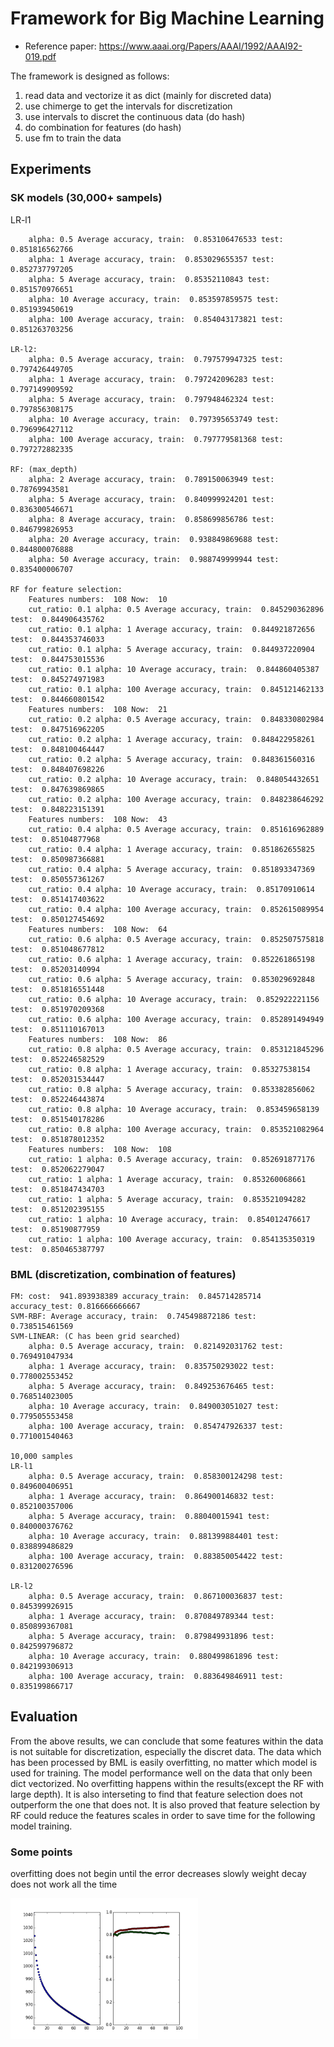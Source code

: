 # Framework for Big Machine Learning
- Reference paper: https://www.aaai.org/Papers/AAAI/1992/AAAI92-019.pdf

The framework is designed as follows:
1. read data and vectorize it as dict (mainly for discreted data)
2. use chimerge to get the intervals for discretization
3. use intervals to discret the continuous data (do hash)
4. do combination for features (do hash)
5. use fm to train the data

## Experiments
### SK models (30,000+ sampels)
LR-l1
```
    alpha: 0.5 Average accuracy, train:  0.853106476533 test:  0.851816562766
    alpha: 1 Average accuracy, train:  0.853029655357 test:  0.852737797205
    alpha: 5 Average accuracy, train:  0.85352110843 test:  0.851570976651
    alpha: 10 Average accuracy, train:  0.853597859575 test:  0.851939450619
    alpha: 100 Average accuracy, train:  0.854043173821 test:  0.851263703256

LR-l2:
    alpha: 0.5 Average accuracy, train:  0.797579947325 test:  0.797426449705
    alpha: 1 Average accuracy, train:  0.797242096283 test:  0.797149909592
    alpha: 5 Average accuracy, train:  0.797948462324 test:  0.797856308175
    alpha: 10 Average accuracy, train:  0.797395653749 test:  0.796996427112
    alpha: 100 Average accuracy, train:  0.797779581368 test:  0.797272882335

RF: (max_depth)
    alpha: 2 Average accuracy, train:  0.789150063949 test:  0.78769943581
    alpha: 5 Average accuracy, train:  0.840999924201 test:  0.836300546671
    alpha: 8 Average accuracy, train:  0.858699856786 test:  0.846799826953
    alpha: 20 Average accuracy, train:  0.938849869688 test:  0.844800076888
    alpha: 50 Average accuracy, train:  0.988749999944 test:  0.835400006707

RF for feature selection:
    Features numbers:  108 Now:  10
    cut_ratio: 0.1 alpha: 0.5 Average accuracy, train:  0.845290362896 test:  0.844906435762
    cut_ratio: 0.1 alpha: 1 Average accuracy, train:  0.844921872656 test:  0.844353746033
    cut_ratio: 0.1 alpha: 5 Average accuracy, train:  0.844937220904 test:  0.844753015536
    cut_ratio: 0.1 alpha: 10 Average accuracy, train:  0.844860405387 test:  0.845274971983
    cut_ratio: 0.1 alpha: 100 Average accuracy, train:  0.845121462133 test:  0.844660801542
    Features numbers:  108 Now:  21
    cut_ratio: 0.2 alpha: 0.5 Average accuracy, train:  0.848330802984 test:  0.847516962205
    cut_ratio: 0.2 alpha: 1 Average accuracy, train:  0.848422958261 test:  0.848100464447
    cut_ratio: 0.2 alpha: 5 Average accuracy, train:  0.848361560316 test:  0.848407698226
    cut_ratio: 0.2 alpha: 10 Average accuracy, train:  0.848054432651 test:  0.847639869865
    cut_ratio: 0.2 alpha: 100 Average accuracy, train:  0.848238646292 test:  0.848223151391
    Features numbers:  108 Now:  43
    cut_ratio: 0.4 alpha: 0.5 Average accuracy, train:  0.851616962889 test:  0.85104877968
    cut_ratio: 0.4 alpha: 1 Average accuracy, train:  0.851862655825 test:  0.850987366881
    cut_ratio: 0.4 alpha: 5 Average accuracy, train:  0.851893347369 test:  0.850557361267
    cut_ratio: 0.4 alpha: 10 Average accuracy, train:  0.85170910614 test:  0.851417403622
    cut_ratio: 0.4 alpha: 100 Average accuracy, train:  0.852615089954 test:  0.850127454692
    Features numbers:  108 Now:  64
    cut_ratio: 0.6 alpha: 0.5 Average accuracy, train:  0.852507575818 test:  0.851048677812
    cut_ratio: 0.6 alpha: 1 Average accuracy, train:  0.852261865198 test:  0.85203140994
    cut_ratio: 0.6 alpha: 5 Average accuracy, train:  0.853029692848 test:  0.851816551448
    cut_ratio: 0.6 alpha: 10 Average accuracy, train:  0.852922221156 test:  0.851970209368
    cut_ratio: 0.6 alpha: 100 Average accuracy, train:  0.852891494949 test:  0.851110167013
    Features numbers:  108 Now:  86
    cut_ratio: 0.8 alpha: 0.5 Average accuracy, train:  0.853121845296 test:  0.852246582529
    cut_ratio: 0.8 alpha: 1 Average accuracy, train:  0.85327538154 test:  0.852031534447
    cut_ratio: 0.8 alpha: 5 Average accuracy, train:  0.853382856062 test:  0.852246443874
    cut_ratio: 0.8 alpha: 10 Average accuracy, train:  0.853459658139 test:  0.851540178286
    cut_ratio: 0.8 alpha: 100 Average accuracy, train:  0.853521082964 test:  0.851878012352
    Features numbers:  108 Now:  108
    cut_ratio: 1 alpha: 0.5 Average accuracy, train:  0.852691877176 test:  0.852062279047
    cut_ratio: 1 alpha: 1 Average accuracy, train:  0.853260068661 test:  0.851847434703
    cut_ratio: 1 alpha: 5 Average accuracy, train:  0.853521094282 test:  0.851202395155
    cut_ratio: 1 alpha: 10 Average accuracy, train:  0.854012476617 test:  0.85190877959
    cut_ratio: 1 alpha: 100 Average accuracy, train:  0.854135350319 test:  0.850465387797
```

### BML (discretization, combination of features)
```
FM: cost:  941.893938389 accuracy_train:  0.845714285714 accuracy_test: 0.816666666667
SVM-RBF: Average accuracy, train:  0.745498872186 test:  0.738515461569
SVM-LINEAR: (C has been grid searched)
    alpha: 0.5 Average accuracy, train:  0.821492031762 test:  0.769491047934
    alpha: 1 Average accuracy, train:  0.835750293022 test:  0.778002553452
    alpha: 5 Average accuracy, train:  0.849253676465 test:  0.768514023005
    alpha: 10 Average accuracy, train:  0.849003051027 test:  0.779505553458
    alpha: 100 Average accuracy, train:  0.854747926337 test:  0.771001540463

10,000 samples
LR-l1
    alpha: 0.5 Average accuracy, train:  0.858300124298 test:  0.849600406951
    alpha: 1 Average accuracy, train:  0.864900146832 test:  0.852100357006
    alpha: 5 Average accuracy, train:  0.88040015941 test:  0.840000376762
    alpha: 10 Average accuracy, train:  0.881399884401 test:  0.838899486829
    alpha: 100 Average accuracy, train:  0.883850054422 test:  0.831200276596

LR-l2
    alpha: 0.5 Average accuracy, train:  0.867100036837 test:  0.845399926915
    alpha: 1 Average accuracy, train:  0.870849789344 test:  0.850899367081
    alpha: 5 Average accuracy, train:  0.879849931896 test:  0.842599796872
    alpha: 10 Average accuracy, train:  0.880499861896 test:  0.842199306913
    alpha: 100 Average accuracy, train:  0.883649846911 test:  0.835199866717
```

## Evaluation
From the above results, we can conclude that some features within the data is not suitable for discretization, especially the discret data. The data which has been processed by BML is easily overfitting, no matter which model is used for training. The model performance well on the data that only been dict vectorized. No overfitting happens within the results(except the RF with large depth). It is also interseting to find that feature selection does not outperform the one that does not. It is also proved that feature selection by RF could reduce the features scales in order to save time for the following model training.


### Some points
overfitting does not begin until the error decreases slowly
weight decay does not work all the time


<img src="./pic/figure_1.png" alt="Homepage" width="300px"/>
